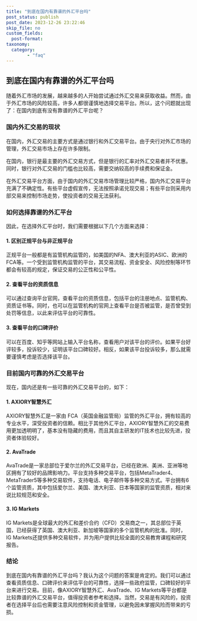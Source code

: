 ```yaml
---
title: "到底在国内有靠谱的外汇平台吗"
post_status: publish
post_date: 2023-12-26 23:22:46
skip_file: no
custom_fields: 
  post-format: 
taxonomy:
  category:
        - "faq"
---
```


## 到底在国内有靠谱的外汇平台吗

随着外汇市场的发展，越来越多的人开始尝试通过外汇交易来获取收益。然而，由于外汇市场的风险较高，许多人都很谨慎地选择交易平台。所以，这个问题就出现了：在国内到底有没有靠谱的外汇平台呢？

### 国内外汇交易的现状

在国内，外汇交易的主要方式是通过银行和外汇交易平台。由于央行对外汇市场的管理，外汇交易市场上存在许多限制。

在国内，银行是最主要的外汇交易方式，但是银行的汇率对外汇交易者并不优惠。同时，银行对外汇交易的门槛也比较高，需要交纳较高的手续费和保证金。

在外汇交易平台方面，由于国内的外汇交易市场管理比较严格，国内外汇交易平台充满了不确定性。有些平台虚假宣传，无法按照承诺兑现交易；有些平台则采用内部交易来控制市场走势，使投资者的交易无法获利。

### 如何选择靠谱的外汇平台

因此，在选择外汇平台时，我们需要根据以下几个方面来选择：

#### 1. 区别正规平台与非正规平台

正规平台一般都是有监管机构监管的，如美国的NFA、澳大利亚的ASIC、欧洲的FCA等。一个受到监管机构监管的平台，其交易流程、资金安全、风险控制等环节都会有较高的规定，保证交易的公正性和公平性。

#### 2. 查看平台的资质信息

可以通过查询平台官网，查看平台的资质信息，包括平台的注册地点、监管机构、资质证书等。同时，也可以在监管机构的官网上查看平台是否被监管，是否曾受到处罚等信息，以此来评估平台的可靠性。

#### 3. 查看平台的口碑评价

可以在百度、知乎等网站上输入平台名称，查看用户对该平台的评价。如果平台好评较多，投诉较少，证明该平台口碑较好。相反，如果该平台投诉较多，那么就需要谨慎考虑是否选择该平台。

### 目前国内可靠的外汇交易平台

现在，国内还是有一些可靠的外汇交易平台的，如下：

#### 1. AXIORY智慧外汇

AXIORY智慧外汇是一家由 FCA（英国金融监管局）监管的外汇平台，拥有较高的专业水平，深受投资者的信赖。相比于其他外汇平台，AXIORY智慧外汇的交易费用更加透明明了，基本没有隐藏的费用，而且其自主研发的IT技术也比较先进，投资者体验较好。

#### 2. AvaTrade

AvaTrade是一家总部位于爱尔兰的外汇交易平台，已经在欧洲、美洲、亚洲等地区拥有了较好的品牌影响力。平台支持多种交易平台，包括MetaTrader4、MetaTrader5等多种交易软件，支持电话、电子邮件等多种交易方式。平台拥有6个监管资质，其中包括爱尔兰、美国、澳大利亚、日本等国家的监管资质，相对来说比较规范和安全。

#### 3. IG Markets

IG Markets是全球最大的外汇和差价合约（CFD）交易商之一，其总部位于英国，已经获得了英国、澳大利亚、新加坡等国家的多个监管机构的批准。同时，IG Markets还提供多种交易软件，并为用户提供比较全面的交易教育课程和研究报告。

### 结论

到底在国内有靠谱的外汇平台吗？我认为这个问题的答案是肯定的。我们可以通过查看资质信息、口碑评价来评估平台的可靠性，选择一些政府监管，口碑较好的平台来进行交易。目前，像AXIORY智慧外汇、AvaTrade、IG Markets等平台都是比较靠谱的外汇交易平台，值得投资者参考和选择。当然，交易是有风险的，投资者在选择平台后也需要注意风险控制和资金管理，以避免因未掌握风险而带来的亏损。
